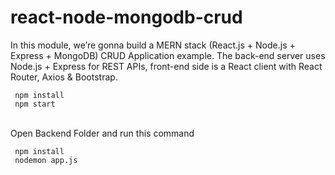 # react-node-mongodb-crud
In this module, we’re gonna build a MERN stack (React.js + Node.js + Express + MongoDB) CRUD Application example. The back-end server uses Node.js + Express for REST APIs, front-end side is a React client with React Router, Axios &amp; Bootstrap.

```
 npm install
 npm start
```

<br>
Open Backend Folder and run this command
<br>

```
 npm install
 nodemon app.js
```
<!-- 
<br>
<b>Table View :- </b>

![image](https://user-images.githubusercontent.com/49555360/119664866-691bf380-be51-11eb-9719-7493f6a2b94d.png)

<br>
<b>Create Page :- </b>

![image](https://user-images.githubusercontent.com/49555360/119664929-7b962d00-be51-11eb-9ed9-ce9239e0637d.png)

<br>
<b>View Page :- </b>

![image](https://user-images.githubusercontent.com/49555360/119681030-54465c80-be5f-11eb-8150-50f96997f8c8.png)

<br>
<b>Edit Page :- </b>

![image](https://user-images.githubusercontent.com/49555360/119681054-5c9e9780-be5f-11eb-97d3-c42494b5c4bb.png)
 -->
